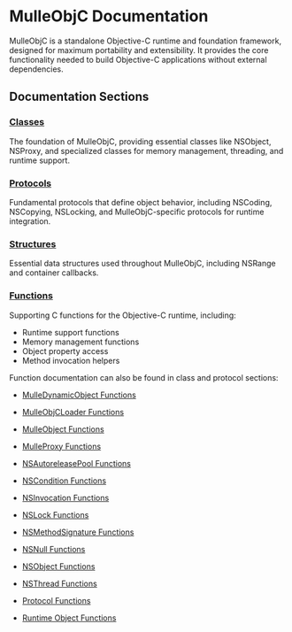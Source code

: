 # MulleObjC Documentation

MulleObjC is a standalone Objective-C runtime and foundation framework, designed for maximum portability and extensibility. It provides the core functionality needed to build Objective-C applications without external dependencies.

## Documentation Sections

### [Classes](class/CLASS-DOCUMENTATION.md)

The foundation of MulleObjC, providing essential classes like NSObject, NSProxy, and specialized classes for memory management, threading, and runtime support.

### [Protocols](protocol/PROTOCOL-DOCUMENTATION.md)

Fundamental protocols that define object behavior, including NSCoding, NSCopying, NSLocking, and MulleObjC-specific protocols for runtime integration.

### [Structures](struct/STRUCT-DOCUMENTATION.md)

Essential data structures used throughout MulleObjC, including NSRange and container callbacks.

### [Functions](function/FUNCTION-DOCUMENTATION.md)

Supporting C functions for the Objective-C runtime, including:

* Runtime support functions
* Memory management functions
* Object property access
* Method invocation helpers

Function documentation can also be found in class and protocol sections:

* [MulleDynamicObject Functions](class/MulleDynamicObject-Functions.md)
* [MulleObjCLoader Functions](class/MulleObjCLoader-Functions.md)
* [MulleObject Functions](class/MulleObject-Functions.md)
* [MulleProxy Functions](class/MulleProxy-Functions.md)

* [NSAutoreleasePool Functions](class/NSAutoreleasePool-Functions.md)
* [NSCondition Functions](class/NSCondition-Functions.md)
* [NSInvocation Functions](class/NSInvocation-Functions.md)
* [NSLock Functions](class/NSLock-Functions.md)
* [NSMethodSignature Functions](class/NSMethodSignature-Functions.md)
* [NSNull Functions](class/NSNull-Functions.md)
* [NSObject Functions](class/NSObject-Functions.md)
* [NSThread Functions](class/NSThread-Functions.md)

* [Protocol Functions](protocol/NSCopying-Functions.md)
* [Runtime Object Functions](protocol/MulleObjCRuntimeObject-Functions.md)

